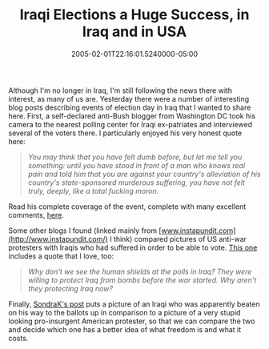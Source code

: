 ﻿---
title: Iraqi Elections a Huge Success, in Iraq and in USA
date: "2005-02-01T22:16:01.5240000-05:00"
description: Although I'm no longer in Iraq, I'm still following the news there
featuredImage: /img/default-post-image.jpg
---

Although I'm no longer in Iraq, I'm still following the news there with interest, as many of us are. Yesterday there were a number of interesting blog posts describing events of election day in Iraq that I wanted to share here. First, a self-declared anti-Bush blogger from Washington DC took his camera to the nearest polling center for Iraqi ex-patriates and interviewed several of the voters there. I particularly enjoyed his very honest quote here:

> *You may think that you have felt dumb before, but let me tell you something: until you have stood in front of a man who knows real pain and told him that you are against your country's alleviation of his country's state-sponsored murderous suffering, you have not felt truly, deeply, like a total fucking moron.*

Read his complete coverage of the event, complete with many excellent comments, [here](http://andiamnotlyingforreal.blogspot.com/2005/01/like-millions-of-iraqis-i-made-long.html).

Some other blogs I found (linked mainly from [www.instapundit.com](http://www.instapundit.com/) I think) compared pictures of US anti-war protesters with Iraqis who had suffered in order to be able to vote. [This one](http://www.freewillblog.com/index.php/weblog/comments/5094) includes a quote that I love, too:

> *Why don't we see the human shields at the polls in Iraq? They were willing to protect Iraq from bombs before the war started. Why aren't they protecting Iraq now?*

Finally, [SondraK's post](http://www.sondrak.com/archive/005050.php) puts a picture of an Iraqi who was apparently beaten on his way to the ballots up in comparison to a picture of a very stupid looking pro-insurgent American protester, so that we can compare the two and decide which one has a better idea of what freedom is and what it costs.

